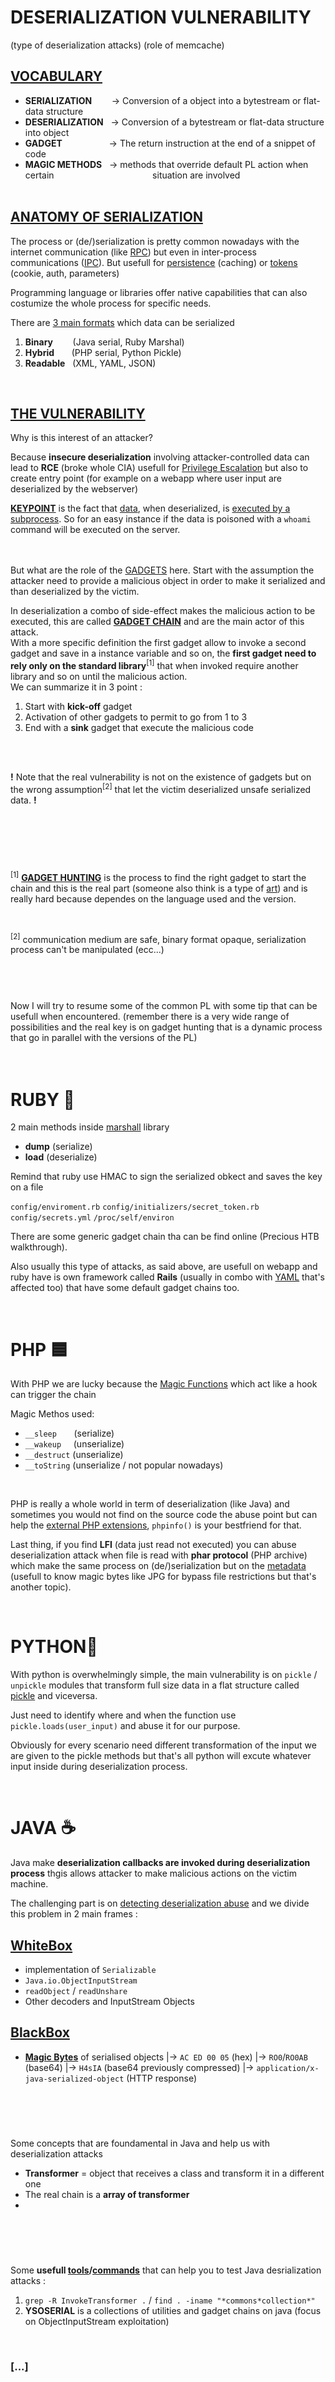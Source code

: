 # DESERIALIZATION VULNERABILITY

(type of deserialization attacks)
(role of memcache)


## <u>VOCABULARY</u>

* **SERIALIZATION** &nbsp;&nbsp;&nbsp;&nbsp;&nbsp;&nbsp; &#8594; Conversion of a object into a bytestream or flat-data structure
* **DESERIALIZATION** &nbsp;&nbsp;&#8594; Conversion of a bytestream or flat-data structure into object
* **GADGET** &nbsp;&nbsp;&nbsp;&nbsp;&nbsp;&nbsp;&nbsp;&nbsp;&nbsp;&nbsp;&nbsp;&nbsp;&nbsp;&nbsp;&nbsp;&nbsp;&nbsp; &#8594; The return instruction at the end of a snippet of code
* **MAGIC METHODS** &nbsp;&nbsp;&#8594; methods that override default PL action when certain &nbsp;&nbsp;&nbsp;&nbsp;&nbsp;&nbsp;&nbsp;&nbsp;&nbsp;&nbsp;&nbsp;&nbsp;&nbsp;&nbsp;&nbsp;&nbsp;&nbsp;&nbsp;&nbsp;&nbsp;&nbsp;&nbsp;&nbsp;&nbsp;&nbsp;&nbsp;&nbsp;&nbsp;&nbsp;&nbsp;&nbsp;&nbsp;&nbsp;&nbsp;&nbsp;&nbsp;&nbsp;&nbsp;&nbsp;situation are involved
<br><br>

## <u>ANATOMY OF SERIALIZATION</u>
The process or (de/)serialization is pretty common nowadays with the internet communication (like <u>RPC</u>) but even in inter-process communications (<u>IPC</u>).
But usefull for <u>persistence</u> (caching) or <u>tokens</u> (cookie, auth, parameters)

Programming language or libraries offer native capabilities that can also costumize the whole process for specific needs.
<br>

There are <u>3 main formats</u> which data can be serialized
1) **Binary** &nbsp;&nbsp;&nbsp;&nbsp;&nbsp;&nbsp;&nbsp;(Java serial, Ruby Marshal)
2) **Hybrid** &nbsp;&nbsp;&nbsp;&nbsp;&nbsp;&nbsp;(PHP serial, Python Pickle)
3) **Readable** &nbsp;&nbsp;(XML, YAML, JSON)

<br>

## <u>THE VULNERABILITY</u>
Why is this interest of an attacker?

Because **insecure deserialization** involving attacker-controlled data can lead to **RCE** (broke whole CIA) usefull for <u>Privilege Escalation</u> but also to create entry point (for example on a webapp where user input are deserialized by the webserver)  

**<u>KEYPOINT</u>** is the fact that <u>data</u>, when deserialized, is <u>executed by a subprocess</u>.
So for an easy instance if the data is poisoned with a `whoami` command will be executed on the server.

<br><br>
But what are the role of the <u>GADGETS</u>  here.
Start with the assumption the attacker need to provide a malicious object in order to make it serialized and than deserialized by the victim.

In deserialization a combo of side-effect makes the malicious action to be executed, this are called **<u>GADGET CHAIN</u>** and are the main actor of this attack. <br>
With a more specific definition the first gadget allow to invoke a second gadget and save in a instance variable and so on, the **first gadget need to rely only on the standard library**<sup>[1]</sup> that when invoked require another library and so on until the malicious action.
<br>
We can summarize it in 3 point :
1) Start with **kick-off** gadget
2) Activation of other gadgets to permit to go from 1 to 3
3) End with a **sink** gadget that execute the malicious code

<br><br>

**!** Note that the real vulnerability is not on the existence of gadgets but on the wrong assumption<sup>[2]</sup> that let the victim deserialized unsafe serialized data. **!** 

<br><br><br>
#
<sup>[1]</sup>
<u>**GADGET HUNTING**</u> is the process to find the right gadget to start the chain and this is the real part (someone also think is a type of <u>art</u>) and is really hard because dependes on the language used and the version. 

<br>



<sup>[2]</sup>
communication medium are safe, binary format opaque, serialization process can't be manipulated (ecc...)
#

<br><br>
Now I will try to resume some of the common PL with some tip that can be usefull when encountered.
(remember there is a very wide range of possibilities and the real key is on gadget hunting that is a dynamic process that go in parallel with the versions of the PL)
<br><br><br>

# RUBY 💎

2 main methods inside <u>marshall</u> library

* **dump** (serialize)
* **load** (deserialize)

Remind that ruby use HMAC to sign the serialized obkect and saves the key on a file

`config/enviroment.rb`
`config/initializers/secret_token.rb`
`config/secrets.yml`
`/proc/self/environ`

There are some generic gadget chain tha can be find online (Precious HTB walkthrough).

Also usually this type of attacks, as said above, are usefull on webapp and ruby have is own framework called **Rails** (usually in combo with <u>YAML</u> that's affected too) that have some default gadget chains too.

<br>

# PHP 🟦
With PHP we are lucky because the <u>Magic Functions</u> which act like a hook can trigger the chain

Magic Methos used:
* `__sleep` &nbsp;&nbsp;&nbsp;&nbsp;&nbsp;&nbsp;(serialize)
* `__wakeup` &nbsp;&nbsp;&nbsp;&nbsp;(unserialize)
* `__destruct` (unserialize)
* `__toString` (unserialize / not popular nowadays)

<br>

PHP is really a whole world in term of deserialization (like Java) and sometimes you would not find on the source code the abuse point but can help the <u>external PHP extensions</u>, `phpinfo()` is your bestfriend for that.
<br>

Last thing, if you find **LFI** (data just read not executed) you can abuse deserialization attack when file is read with **phar protocol** (PHP archive) which make the same process on (de/)serialization but on the <u>metadata</u> (usefull to know magic bytes like JPG for bypass file restrictions but that's another topic).

<br>

# PYTHON🐍
With python is overwhelmingly simple, the main vulnerability is on `pickle` / `unpickle` modules that transform full size data in a flat structure called <u>pickle</u> and viceversa.

Just need to identify where and when the function use `pickle.loads(user_input)` and abuse it for our purpose. 

Obviously for every scenario need different transformation of the input we are given to the pickle methods but that's all python will excute whatever input inside during deserialization process.

<br>

# JAVA ☕️
Java make **deserialization callbacks are invoked during deserialization process** thgis allows attacker to make malicious actions on the victim machine.

The challenging part is on <u>detecting deserialization abuse</u> and we divide this problem in 2 main frames :

## <u>WhiteBox</u>
* implementation of `Serializable`
* `Java.io.ObjectInputStream`
* `readObject` / `readUnshare`
* Other decoders and InputStream Objects

## <u>BlackBox</u>
* <u>**Magic Bytes**</u> of serialised objects
|&#8594; `AC ED 00 05` (hex)
|&#8594; `RO0`/`RO0AB` (base64)
|&#8594; `H4sIA` (base64 previously compressed)
|&#8594; `application/x-java-serialized-object` (HTTP response)

<br><br>
#
Some concepts that are foundamental in Java and help us with deserialization attacks

* **Transformer** = object that receives a class and transform it in a different one
* The real chain is a **array of transformer** 
* 
#
<br><br>


Some **usefull <u>tools</u>/<u>commands</u>** that can help you to test Java desrialization attacks :
1) `grep -R InvokeTransformer .` / `find . -iname "*commons*collection*"`
2) **YSOSERIAL** is a collections of utilities and gadget chains on java (focus on ObjectInputStream exploitation)

<br>

### [...]
